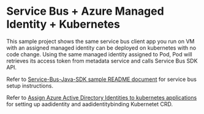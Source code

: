 # Service Bus + Azure Managed Identity + Kubernetes 

This sample project shows the same service bus client app you run on VM with an assigned managed identity can be deployed on kubernetes with no code change. Using the same managed identity assigned to Pod, Pod will retrieves its access token from metadata service and calls Service Bus SDK API.

Refer to [Service-Bus-Java-SDK sample README document](https://github.com/Azure/azure-service-bus-java/blob/dev/README.md) for service bus setup instructions. 

Refer to [Assign Azure Active Directory Identities to kubernetes applications](https://github.com/Azure/aad-pod-identity) for setting up aadidentity and aadidentitybinding Kubernetet CRD.
